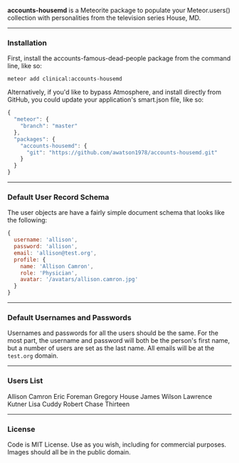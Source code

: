 **accounts-housemd** is a Meteorite package to populate your Meteor.users() collection with personalities from the television series House, MD.


------------------------
### Installation

First, install the accounts-famous-dead-people package from the command line, like so:

````
meteor add clinical:accounts-housemd
````

Alternatively, if you'd like to bypass Atmosphere, and install directly from GitHub, you could update your application's smart.json file, like so:

````js
{
  "meteor": {
    "branch": "master"
  },
  "packages": {
    "accounts-housemd": {
      "git": "https://github.com/awatson1978/accounts-housemd.git"
    }
  }
}

````


------------------------
### Default User Record Schema  

The user objects are have a fairly simple document schema that looks like the following:
````js
{
  username: 'allison',
  password: 'allison',
  email: 'allison@test.org',
  profile: {
    name: 'Allison Camron',
    role: 'Physician',
    avatar: '/avatars/allison.camron.jpg'
  }
}
````

------------------------
### Default Usernames and Passwords  

Usernames and passwords for all the users should be the same.  For the most part, the username and password will both be the person's first name, but a number of users are set as the last name.  All emails will be at the ``test.org`` domain.


------------------------
### Users List

Allison Camron
Eric Foreman
Gregory House
James Wilson
Lawrence Kutner
Lisa Cuddy
Robert Chase
Thirteen

------------------------
### License

Code is MIT License. Use as you wish, including for commercial purposes.  
Images should all be in the public domain.
